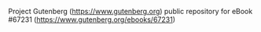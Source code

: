 Project Gutenberg (https://www.gutenberg.org) public repository for
eBook #67231 (https://www.gutenberg.org/ebooks/67231)
